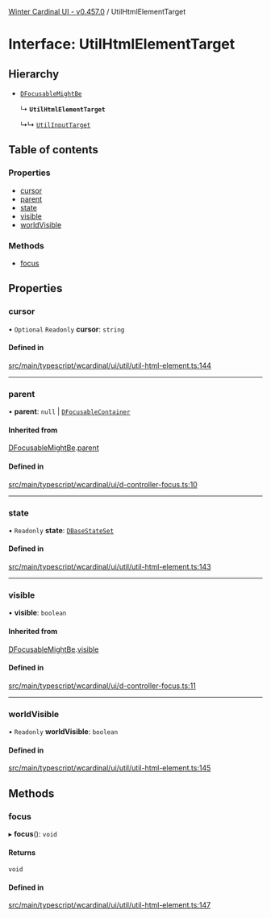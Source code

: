[Winter Cardinal UI - v0.457.0](../index.md) / UtilHtmlElementTarget

# Interface: UtilHtmlElementTarget

## Hierarchy

- [`DFocusableMightBe`](DFocusableMightBe.md)

  ↳ **`UtilHtmlElementTarget`**

  ↳↳ [`UtilInputTarget`](UtilInputTarget.md)

## Table of contents

### Properties

- [cursor](UtilHtmlElementTarget.md#cursor)
- [parent](UtilHtmlElementTarget.md#parent)
- [state](UtilHtmlElementTarget.md#state)
- [visible](UtilHtmlElementTarget.md#visible)
- [worldVisible](UtilHtmlElementTarget.md#worldvisible)

### Methods

- [focus](UtilHtmlElementTarget.md#focus)

## Properties

### cursor

• `Optional` `Readonly` **cursor**: `string`

#### Defined in

[src/main/typescript/wcardinal/ui/util/util-html-element.ts:144](https://github.com/winter-cardinal/winter-cardinal-ui/blob/v0.457.0/src/main/typescript/wcardinal/ui/util/util-html-element.ts#L144)

___

### parent

• **parent**: ``null`` \| [`DFocusableContainer`](DFocusableContainer.md)

#### Inherited from

[DFocusableMightBe](DFocusableMightBe.md).[parent](DFocusableMightBe.md#parent)

#### Defined in

[src/main/typescript/wcardinal/ui/d-controller-focus.ts:10](https://github.com/winter-cardinal/winter-cardinal-ui/blob/v0.457.0/src/main/typescript/wcardinal/ui/d-controller-focus.ts#L10)

___

### state

• `Readonly` **state**: [`DBaseStateSet`](DBaseStateSet.md)

#### Defined in

[src/main/typescript/wcardinal/ui/util/util-html-element.ts:143](https://github.com/winter-cardinal/winter-cardinal-ui/blob/v0.457.0/src/main/typescript/wcardinal/ui/util/util-html-element.ts#L143)

___

### visible

• **visible**: `boolean`

#### Inherited from

[DFocusableMightBe](DFocusableMightBe.md).[visible](DFocusableMightBe.md#visible)

#### Defined in

[src/main/typescript/wcardinal/ui/d-controller-focus.ts:11](https://github.com/winter-cardinal/winter-cardinal-ui/blob/v0.457.0/src/main/typescript/wcardinal/ui/d-controller-focus.ts#L11)

___

### worldVisible

• `Readonly` **worldVisible**: `boolean`

#### Defined in

[src/main/typescript/wcardinal/ui/util/util-html-element.ts:145](https://github.com/winter-cardinal/winter-cardinal-ui/blob/v0.457.0/src/main/typescript/wcardinal/ui/util/util-html-element.ts#L145)

## Methods

### focus

▸ **focus**(): `void`

#### Returns

`void`

#### Defined in

[src/main/typescript/wcardinal/ui/util/util-html-element.ts:147](https://github.com/winter-cardinal/winter-cardinal-ui/blob/v0.457.0/src/main/typescript/wcardinal/ui/util/util-html-element.ts#L147)
